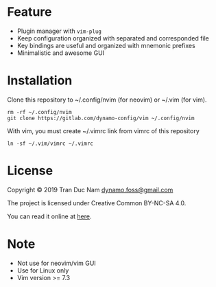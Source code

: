 Feature
========

- Plugin manager with `vim-plug`
- Keep configuration organized with separated and corresponded file
- Key bindings are useful and organized with mnemonic prefixes
- Minimalistic and awesome GUI

Installation
=============

Clone this repository to ~/.config/nvim (for neovim) or ~/.vim (for vim).
```
rm -rf ~/.config/nvim
git clone https://gitlab.com/dynamo-config/vim ~/.config/nvim
```
With vim, you must create ~/.vimrc link from vimrc of this repository

```
ln -sf ~/.vim/vimrc ~/.vimrc
```

License
========

Copyright © 2019 Tran Duc Nam <dynamo.foss@gmail.com>

The project is licensed under Creative Common BY-NC-SA 4.0.

You can read it online at [here](http://creativecommons.org/licenses/by-nc-sa/4.0/).

Note
=====

- Not use for neovim/vim GUI
- Use for Linux only
- Vim version >= 7.3
